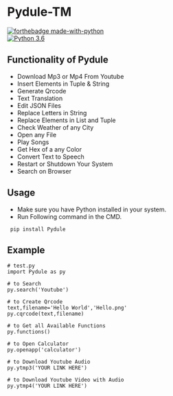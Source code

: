 # Pydule-TM

[![forthebadge made-with-python](http://ForTheBadge.com/images/badges/made-with-python.svg)](https://www.python.org/)                 
[![Python 3.6](https://img.shields.io/badge/python-3.10.7-blue.svg)](https://www.python.org/downloads/release/python-3107/)   

## Functionality of Pydule

- Download Mp3 or Mp4 From Youtube
- Insert Elements in Tuple & String
- Generate Qrcode
- Text Translation
- Edit JSON Files
- Replace Letters in String
- Replace Elements in List and Tuple
- Check Weather of any City
- Open any File
- Play Songs
- Get Hex of a any Color
- Convert Text to Speech
- Restart or Shutdown Your System
- Search on Browser

## Usage

- Make sure you have Python installed in your system.
- Run Following command in the CMD.
 ```
  pip install Pydule
  ```
## Example

 ```
# test.py
import Pydule as py

# to Search 
py.search('Youtube')

# to Create Qrcode
text,filename='Hello World','Hello.png'
py.cqrcode(text,filename)

# to Get all Available Functions
py.functions() 

# to Open Calculator
py.openapp('calculator')

# to Download Youtube Audio
py.ytmp3('YOUR LINK HERE')

# to Download Youtube Video with Audio
py.ytmp4('YOUR LINK HERE')
  ```